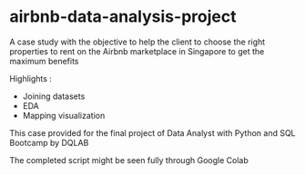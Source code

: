 # airbnb-data-analysis-project

A case study with the objective to help the client to choose the right properties to rent on the Airbnb marketplace in Singapore to get the maximum benefits

Highlights :
- Joining datasets
- EDA
- Mapping visualization

This case provided for the final project of Data Analyst with Python and SQL Bootcamp by DQLAB

The completed script might be seen fully through Google Colab
